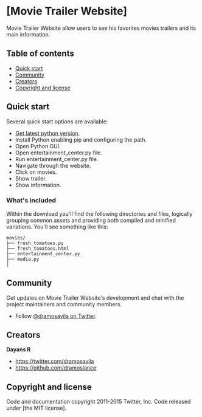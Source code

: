 # [Movie Trailer Website]

Movie Trailer Website allow users to see his favorites movies trailers and its main information.


## Table of contents

* [Quick start](#quick-start)
* [Community](#community)
* [Creators](#creators)
* [Copyright and license](#copyright-and-license)


## Quick start

Several quick start options are available:

* [Get latest python version](https://www.python.org/ftp/python/2.7.10/python-2.7.10.amd64.msi).
* Install Python enabling pip and configuring the path.
* Open Python GUI.
* Open entertainment_center.py file.
* Run entertainment_center.py file.
* Navigate through the website.
* Click on movies.
* Show trailer.
* Show information.


### What's included

Within the download you'll find the following directories and files, logically grouping common assets and providing both compiled and minified variations. You'll see something like this:

```
movies/
├── fresh_tomatoes.py
├── fresh_tomatoes.html
├── entertainment_center.py
├── media.py
│  
```

## Community

Get updates on Movie Trailer Website's development and chat with the project maintainers and community members.

* Follow [@dramosavila on Twitter](https://twitter.com/dramosavila).

## Creators

**Dayans R**

* <https://twitter.com/dramosavila>
* <https://github.com/dramoslance>

## Copyright and license

Code and documentation copyright 2011-2015 Twitter, Inc. Code released under [the MIT license].
